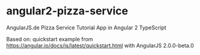 # angular2-pizza-service
AngularJS.de Pizza Service Tutorial App in Angular 2 TypeScript

Based on:
quickstart example from https://angular.io/docs/js/latest/quickstart.html with AngularJS 2.0.0-beta.0

